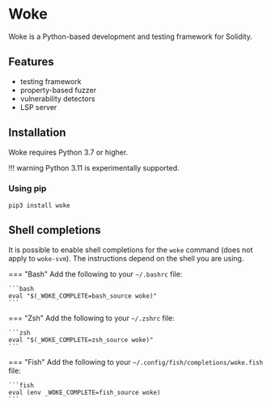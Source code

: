 # Woke

Woke is a Python-based development and testing framework for Solidity.

## Features
- testing framework
- property-based fuzzer
- vulnerability detectors
- LSP server

## Installation
Woke requires Python 3.7 or higher.

!!! warning
    Python 3.11 is experimentally supported.

### Using pip

```shell
pip3 install woke
```

## Shell completions

It is possible to enable shell completions for the `woke` command (does not apply to `woke-svm`).
The instructions depend on the shell you are using.

=== "Bash"
    Add the following to your `~/.bashrc` file:

    ```bash
    eval "$(_WOKE_COMPLETE=bash_source woke)"
    ```

=== "Zsh"
    Add the following to your `~/.zshrc` file:

    ```zsh
    eval "$(_WOKE_COMPLETE=zsh_source woke)"
    ```

=== "Fish"
    Add the following to your `~/.config/fish/completions/woke.fish` file:

    ```fish
    eval (env _WOKE_COMPLETE=fish_source woke)
    ```
